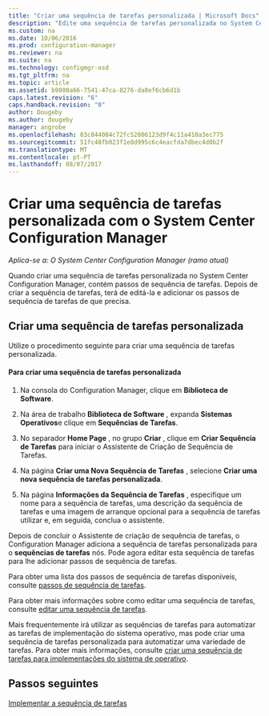 ```yaml
---
title: "Criar uma sequência de tarefas personalizada | Microsoft Docs"
description: "Edite uma sequência de tarefas personalizada no System Center Configuration Manager, para adicionar passos à sequência de tarefas."
ms.custom: na
ms.date: 10/06/2016
ms.prod: configuration-manager
ms.reviewer: na
ms.suite: na
ms.technology: configmgr-osd
ms.tgt_pltfrm: na
ms.topic: article
ms.assetid: b9800a66-7541-47ca-8276-da8ef6cb6d1b
caps.latest.revision: "6"
caps.handback.revision: "0"
author: Dougeby
ms.author: dougeby
manager: angrobe
ms.openlocfilehash: 03c844084c72fc52806123d9f4c11a410a3ec775
ms.sourcegitcommit: 51fc48fb023f1e8d995c6c4eacfda7dbec4d0b2f
ms.translationtype: MT
ms.contentlocale: pt-PT
ms.lasthandoff: 08/07/2017
---
```

# <a name="create-a-custom-task-sequence-with-system-center-configuration-manager"></a>Criar uma sequência de tarefas personalizada com o System Center Configuration Manager

*Aplica-se a: O System Center Configuration Manager (ramo atual)*

Quando criar uma sequência de tarefas personalizada no System Center Configuration Manager, contém passos de sequência de tarefas. Depois de criar a sequência de tarefas, terá de editá-la e adicionar os passos de sequência de tarefas de que precisa.  

##  <a name="BKMK_CustomTS"></a> Criar uma sequência de tarefas personalizada  
 Utilize o procedimento seguinte para criar uma sequência de tarefas personalizada.  

#### <a name="to-create-a-custom-task-sequence"></a>Para criar uma sequência de tarefas personalizada  

1.  Na consola do Configuration Manager, clique em **Biblioteca de Software**.  

2.  Na área de trabalho **Biblioteca de Software** , expanda **Sistemas Operativos**e clique em **Sequências de Tarefas**.  

3.  No separador **Home Page** , no grupo **Criar** , clique em **Criar Sequência de Tarefas** para iniciar o Assistente de Criação de Sequência de Tarefas.  

4.  Na página **Criar uma Nova Sequência de Tarefas** , selecione **Criar uma nova sequência de tarefas personalizada**.  

5.  Na página **Informações da Sequência de Tarefas** , especifique um nome para a sequência de tarefas, uma descrição da sequência de tarefas e uma imagem de arranque opcional para a sequência de tarefas utilizar e, em seguida, conclua o assistente.  

 Depois de concluir o Assistente de criação de sequência de tarefas, o Configuration Manager adiciona a sequência de tarefas personalizada para o **sequências de tarefas** nós. Pode agora editar esta sequência de tarefas para lhe adicionar passos de sequência de tarefas.  

 Para obter uma lista dos passos de sequência de tarefas disponíveis, consulte [passos de sequência de tarefas](../understand/task-sequence-steps.md).  

 Para obter mais informações sobre como editar uma sequência de tarefas, consulte [editar uma sequência de tarefas](manage-task-sequences-to-automate-tasks.md#BKMK_ModifyTaskSequence).  

 Mais frequentemente irá utilizar as sequências de tarefas para automatizar as tarefas de implementação do sistema operativo, mas pode criar uma sequência de tarefas personalizada para automatizar uma variedade de tarefas. Para obter mais informações, consulte [criar uma sequência de tarefas para implementações do sistema de operativo](create-a-task-sequence-for-non-operating-system-deployments.md).  

 ## <a name="next-steps"></a>Passos seguintes
 [Implementar a sequência de tarefas](manage-task-sequences-to-automate-tasks.md#BKMK_DeployTS)
